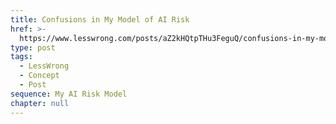 ```yaml
---
title: Confusions in My Model of AI Risk
href: >-
  https://www.lesswrong.com/posts/aZ2kHQtpTHu3FeguQ/confusions-in-my-model-of-ai-risk
type: post
tags:
  - LessWrong
  - Concept
  - Post
sequence: My AI Risk Model
chapter: null
---
```


